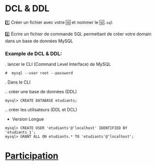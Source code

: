 # DCL & DDL


:one: Créer un fichier avec votre :id: et nommer le :id:`.sql`

:two: Écrire un fichier de commande SQL permettant de créer votre domain dans un base de données MySQL


### Example de DCL & DDL:

. lancer le CLI (Command Level Interface) de MySQL

```
#  mysql --user root --password
```


. Dans le CLI

.. créer une base de données (DDL)

```
mysql> CREATE DATABASE etudiants;
```

.. créer les utilisateurs (DDL et DCL)

- Version Longue

```
mysql> CREATE USER 'etudiants'@'localhost' IDENTIFIED BY 'etudiants_1';
mysql> GRANT ALL ON etudiants.* TO 'etudiants'@'localhost';
```

# [Participation](Participation.md)
